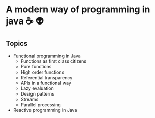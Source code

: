 # A modern way of programming in java :coffee: :alien:


## Topics 
- Functional programming in Java
  - Functions as first class citizens
  - Pure functions
  - High order functions
  - Referential transparency
  - APIs in a functional way
  - Lazy evaluation
  - Design patterns
  - Streams
  - Parallel processing
- Reactive programming in Java